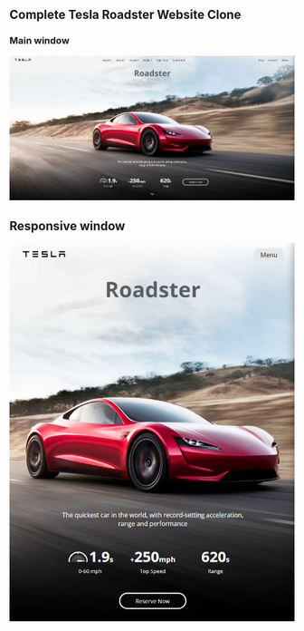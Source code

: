 ## Complete Tesla Roadster Website Clone

### Main window
![Main](assets//ReadMdPic1.png)

## Responsive window
![Responsive](assets/ReadMdPic2.png)
